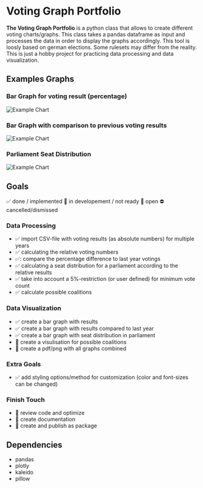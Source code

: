 # Voting Graph Portfolio
**The Voting Graph Portfolio** is a python class that allows to create different voting charts/graphs. This class takes a pandas dataframe as input and processes the data in order to display the graphs accordingly.
This tool is loosly based on german elections. Some rulesets may differ from the reality. This is just a hobby project for practicing data processing and data visualization.

## Examples Graphs
###  Bar Graph for voting result (percentage)
![Example Chart](https://github.com/ricochan/VotingGraphPortfolio/blob/main/output/barResult.png "Example Chart")

### Bar Graph with comparison to previous voting results
![Example Chart](https://github.com/ricochan/VotingGraphPortfolio/blob/main/output/barDifference.png "Example Chart")

### Parliament Seat Distribution
![Example Chart](https://github.com/ricochan/VotingGraphPortfolio/blob/main/output/graphParliament.png "Example Chart")

## Goals
:white_check_mark: done / implemented 
:large_orange_diamond: in developement / not ready
:red_circle: open
:no_entry: cancelled/dismissed

### Data Processing
* :white_check_mark:  import CSV-file with voting results (as absolute numbers) for multiple years
* :white_check_mark:  calculating the relative voting numbers
* :white_check_mark::  compare the percentage difference to last year votings
* :white_check_mark:  calculating a seat distribution for a parliament according to the relative results
* :white_check_mark:  take into account a 5%-restriction (or user defined) for minimum vote count 
* :white_check_mark:   calculate possible coalitions 


### Data Visualization
* :white_check_mark:  create a bar graph with results
* :white_check_mark:  create a bar graph with results compared to last year
* :white_check_mark:  create a bar graph with seat distribution in parliament
* :large_orange_diamond:  create a visulisation for possible coalitions
* :red_circle: create a pdf/png with all graphs combined

### Extra Goals
* :white_check_mark:  add styling options/method for customization (color and font-sizes can be changed)

### Finish Touch
* :red_circle: review code and optimize
* :red_circle: create documentation
* :red_circle: create and publish as package


## Dependencies
* pandas
* plotly
* kaleido
* pillow